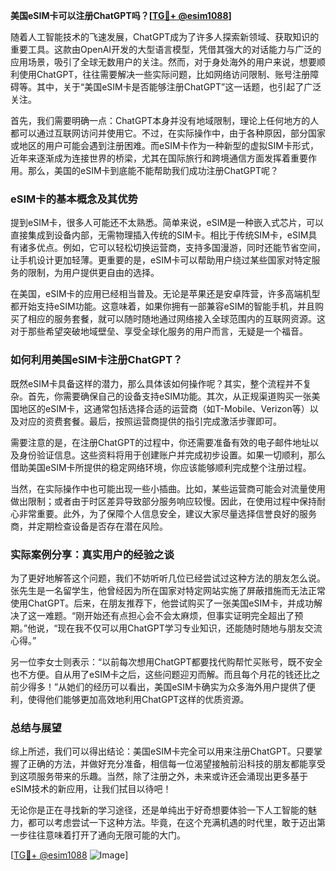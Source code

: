 **美国eSIM卡可以注册ChatGPT吗？[[TG💪+ @esim1088](https://t.me/s/esim1088)]**

随着人工智能技术的飞速发展，ChatGPT成为了许多人探索新领域、获取知识的重要工具。这款由OpenAI开发的大型语言模型，凭借其强大的对话能力与广泛的应用场景，吸引了全球无数用户的关注。然而，对于身处海外的用户来说，想要顺利使用ChatGPT，往往需要解决一些实际问题，比如网络访问限制、账号注册障碍等。其中，关于“美国eSIM卡是否能够注册ChatGPT”这一话题，也引起了广泛关注。

首先，我们需要明确一点：ChatGPT本身并没有地域限制，理论上任何地方的人都可以通过互联网访问并使用它。不过，在实际操作中，由于各种原因，部分国家或地区的用户可能会遇到注册困难。而eSIM卡作为一种新型的虚拟SIM卡形式，近年来逐渐成为连接世界的桥梁，尤其在国际旅行和跨境通信方面发挥着重要作用。那么，美国的eSIM卡到底能不能帮助我们成功注册ChatGPT呢？

### eSIM卡的基本概念及其优势

提到eSIM卡，很多人可能还不太熟悉。简单来说，eSIM是一种嵌入式芯片，可以直接集成到设备内部，无需物理插入传统的SIM卡。相比于传统SIM卡，eSIM具有诸多优点。例如，它可以轻松切换运营商，支持多国漫游，同时还能节省空间，让手机设计更加轻薄。更重要的是，eSIM卡可以帮助用户绕过某些国家对特定服务的限制，为用户提供更自由的选择。

在美国，eSIM卡的应用已经相当普及。无论是苹果还是安卓阵营，许多高端机型都开始支持eSIM功能。这意味着，如果你拥有一部兼容eSIM的智能手机，并且购买了相应的服务套餐，就可以随时随地通过网络接入全球范围内的互联网资源。这对于那些希望突破地域壁垒、享受全球化服务的用户而言，无疑是一个福音。

### 如何利用美国eSIM卡注册ChatGPT？

既然eSIM卡具备这样的潜力，那么具体该如何操作呢？其实，整个流程并不复杂。首先，你需要确保自己的设备支持eSIM功能。其次，从正规渠道购买一张美国地区的eSIM卡，这通常包括选择合适的运营商（如T-Mobile、Verizon等）以及对应的资费套餐。最后，按照运营商提供的指引完成激活步骤即可。

需要注意的是，在注册ChatGPT的过程中，你还需要准备有效的电子邮件地址以及身份验证信息。这些资料将用于创建账户并完成初步设置。如果一切顺利，那么借助美国eSIM卡所提供的稳定网络环境，你应该能够顺利完成整个注册过程。

当然，在实际操作中也可能出现一些小插曲。比如，某些运营商可能会对流量使用做出限制；或者由于时区差异导致部分服务响应较慢。因此，在使用过程中保持耐心非常重要。此外，为了保障个人信息安全，建议大家尽量选择信誉良好的服务商，并定期检查设备是否存在潜在风险。

### 实际案例分享：真实用户的经验之谈

为了更好地解答这个问题，我们不妨听听几位已经尝试过这种方法的朋友怎么说。张先生是一名留学生，他曾经因为所在国家对特定网站实施了屏蔽措施而无法正常使用ChatGPT。后来，在朋友推荐下，他尝试购买了一张美国eSIM卡，并成功解决了这一难题。“刚开始还有点担心会不会太麻烦，但事实证明完全超出了预期。”他说，“现在我不仅可以用ChatGPT学习专业知识，还能随时随地与朋友交流心得。”

另一位李女士则表示：“以前每次想用ChatGPT都要找代购帮忙买账号，既不安全也不方便。自从用了eSIM卡之后，这些问题迎刃而解。而且每个月花的钱还比之前少得多！”从她们的经历可以看出，美国eSIM卡确实为众多海外用户提供了便利，使得他们能够更加高效地利用ChatGPT这样的优质资源。

### 总结与展望

综上所述，我们可以得出结论：美国eSIM卡完全可以用来注册ChatGPT。只要掌握了正确的方法，并做好充分准备，相信每一位渴望接触前沿科技的朋友都能享受到这项服务带来的乐趣。当然，除了注册之外，未来或许还会涌现出更多基于eSIM技术的新应用，让我们拭目以待吧！

无论你是正在寻找新的学习途径，还是单纯出于好奇想要体验一下人工智能的魅力，都可以考虑尝试一下这种方法。毕竟，在这个充满机遇的时代里，敢于迈出第一步往往意味着打开了通向无限可能的大门。

[[TG💪+ @esim1088](https://t.me/s/esim1088) ![Image](https://i.postimg.cc/4NQfJmqS/Snipaste-2025-05-13-00-14-12.png)]